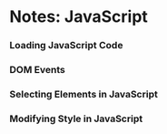 # Notes: JavaScript

### Loading JavaScript Code





### DOM Events



### Selecting Elements in JavaScript



### Modifying Style in JavaScript



###

